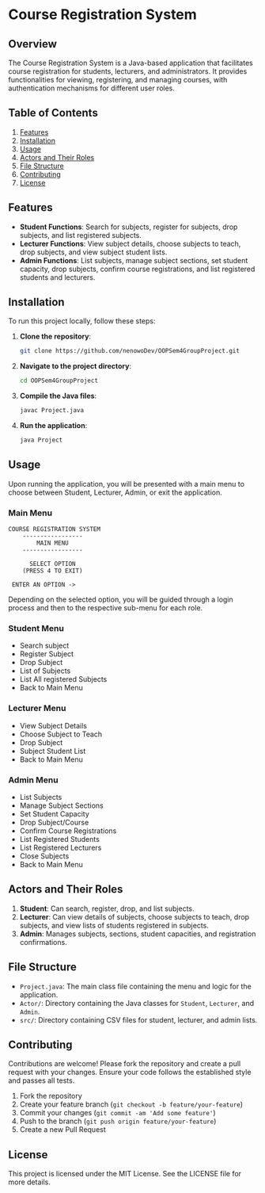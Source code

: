 # Course Registration System

## Overview
The Course Registration System is a Java-based application that facilitates course registration for students, lecturers, and administrators. It provides functionalities for viewing, registering, and managing courses, with authentication mechanisms for different user roles.

## Table of Contents
1. [Features](#features)
2. [Installation](#installation)
3. [Usage](#usage)
4. [Actors and Their Roles](#actors-and-their-roles)
5. [File Structure](#file-structure)
6. [Contributing](#contributing)
7. [License](#license)

## Features
- **Student Functions**: Search for subjects, register for subjects, drop subjects, and list registered subjects.
- **Lecturer Functions**: View subject details, choose subjects to teach, drop subjects, and view subject student lists.
- **Admin Functions**: List subjects, manage subject sections, set student capacity, drop subjects, confirm course registrations, and list registered students and lecturers.

## Installation
To run this project locally, follow these steps:

1. **Clone the repository**:
    ```bash
    git clone https://github.com/nenowoDev/OOPSem4GroupProject.git
    ```

2. **Navigate to the project directory**:
    ```bash
    cd OOPSem4GroupProject
    ```

3. **Compile the Java files**:
    ```bash
    javac Project.java
    ```

4. **Run the application**:
    ```bash
    java Project
    ```

## Usage
Upon running the application, you will be presented with a main menu to choose between Student, Lecturer, Admin, or exit the application.

### Main Menu
    COURSE REGISTRATION SYSTEM
        -----------------
            MAIN MENU
        -----------------

          SELECT OPTION
        (PRESS 4 TO EXIT)

     ENTER AN OPTION -> 

Depending on the selected option, you will be guided through a login process and then to the respective sub-menu for each role.

### Student Menu
- Search subject
- Register Subject
- Drop Subject
- List of Subjects
- List All registered Subjects
- Back to Main Menu

### Lecturer Menu
- View Subject Details
- Choose Subject to Teach
- Drop Subject
- Subject Student List
- Back to Main Menu

### Admin Menu
- List Subjects
- Manage Subject Sections
- Set Student Capacity
- Drop Subject/Course
- Confirm Course Registrations
- List Registered Students
- List Registered Lecturers
- Close Subjects
- Back to Main Menu

## Actors and Their Roles
1. **Student**: Can search, register, drop, and list subjects.
2. **Lecturer**: Can view details of subjects, choose subjects to teach, drop subjects, and view lists of students registered in subjects.
3. **Admin**: Manages subjects, sections, student capacities, and registration confirmations.

## File Structure
- `Project.java`: The main class file containing the menu and logic for the application.
- `Actor/`: Directory containing the Java classes for `Student`, `Lecturer`, and `Admin`.
- `src/`: Directory containing CSV files for student, lecturer, and admin lists.

## Contributing
Contributions are welcome! Please fork the repository and create a pull request with your changes. Ensure your code follows the established style and passes all tests.

1. Fork the repository
2. Create your feature branch (`git checkout -b feature/your-feature`)
3. Commit your changes (`git commit -am 'Add some feature'`)
4. Push to the branch (`git push origin feature/your-feature`)
5. Create a new Pull Request

## License
This project is licensed under the MIT License. See the LICENSE file for more details.
